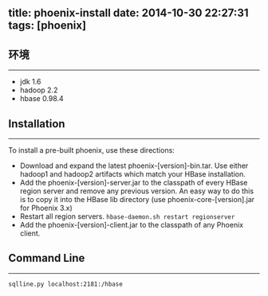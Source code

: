 title: phoenix-install
date: 2014-10-30 22:27:31
tags: [phoenix]
---

##  环境
************************
* jdk 1.6
* hadoop 2.2
* hbase 0.98.4

## Installation
************************
To install a pre-built phoenix, use these directions:

* Download and expand the latest phoenix-[version]-bin.tar. Use either hadoop1 and hadoop2 artifacts which match your HBase installation.
* Add the phoenix-[version]-server.jar to the classpath of every HBase region server and remove any previous version. An easy way to do this is to copy it into the HBase lib directory (use phoenix-core-[version].jar for Phoenix 3.x)
* Restart all region servers.
  `hbase-daemon.sh restart regionserver`
* Add the phoenix-[version]-client.jar to the classpath of any Phoenix client.

## Command Line
************************
`sqlline.py localhost:2181:/hbase`
